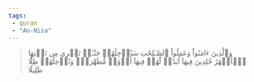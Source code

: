 ```yaml
---
tags: 
 - quran 
 - "An-Nisa"
---
```


> وَٱلَّذِينَ ءَامَنُواْ وَعَمِلُواْ ٱلصَّـٰلِحَٰتِ سَنُدۡخِلُهُمۡ جَنَّـٰتٖ تَجۡرِي مِن تَحۡتِهَا ٱلۡأَنۡهَٰرُ خَٰلِدِينَ فِيهَآ أَبَدٗاۖ لَّهُمۡ فِيهَآ أَزۡوَٰجٞ مُّطَهَّرَةٞۖ وَنُدۡخِلُهُمۡ ظِلّٗا ظَلِيلًا
